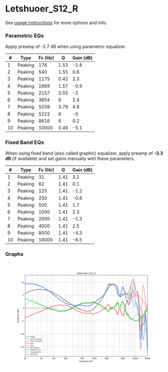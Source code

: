 # Letshuoer_S12_R
See [usage instructions](https://github.com/jaakkopasanen/AutoEq#usage) for more options and info.

### Parametric EQs
Apply preamp of -2.7 dB when using parametric equalizer.

|   # | Type    |   Fc (Hz) |    Q |   Gain (dB) |
|-----|---------|-----------|------|-------------|
|   1 | Peaking |       176 | 1.53 |        -1.8 |
|   2 | Peaking |       540 | 1.55 |         0.6 |
|   3 | Peaking |      1175 | 0.42 |         2.3 |
|   4 | Peaking |      1669 | 1.57 |        -0.9 |
|   5 | Peaking |      2157 | 3.55 |        -2   |
|   6 | Peaking |      3654 | 6    |         2.4 |
|   7 | Peaking |      5039 | 3.78 |         4.8 |
|   8 | Peaking |      5222 | 6    |        -0   |
|   9 | Peaking |      8616 | 6    |         0.2 |
|  10 | Peaking |     10000 | 0.49 |        -5.1 |

### Fixed Band EQs
When using fixed band (also called graphic) equalizer, apply preamp of **-3.3 dB** (if available) and set gains manually with these parameters.

|   # | Type    |   Fc (Hz) |    Q |   Gain (dB) |
|-----|---------|-----------|------|-------------|
|   1 | Peaking |        31 | 1.41 |         3.2 |
|   2 | Peaking |        62 | 1.41 |         0.1 |
|   3 | Peaking |       125 | 1.41 |        -1.2 |
|   4 | Peaking |       250 | 1.41 |        -0.8 |
|   5 | Peaking |       500 | 1.41 |         1.7 |
|   6 | Peaking |      1000 | 1.41 |         2.3 |
|   7 | Peaking |      2000 | 1.41 |        -1.3 |
|   8 | Peaking |      4000 | 1.41 |         2.5 |
|   9 | Peaking |      8000 | 1.41 |        -4.3 |
|  10 | Peaking |     16000 | 1.41 |        -6.5 |

### Graphs
![](./Letshuoer_S12_R.png)

